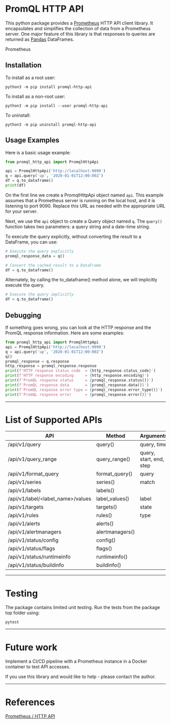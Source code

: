 # PromQL HTTP API

This python package provides a [Prometheus](https://prometheus.io/) HTTP API client library.
It encapsulates and simplifies the collection of data from a Prometheus server.
One major feature of this library is that responses to queries are returned as [Pandas](https://pandas.pydata.org/) DataFrames.

Prometheus 

## Installation

To install as a root user:

```commandline
python3 -m pip install promql-http-api
```

To install as a non-root user:

```commandline
python3 -m pip install --user promql-http-api
```

To uninstall:
```commandline
python3 -m pip uninstall promql-http-api
```

## Usage Examples

Here is a basic usage example:

```python
from promql_http_api import PromqlHttpApi

api = PromqlHttpApi('http://localhost:9090')
q = api.query('up', '2020-01-01T12:00:00Z')
df = q.to_dataframe()
print(df)
```

On the first line we create a PromqlHttpApi object named `api`. This example assumes that a Prometheus server is running on the local host, and it is listening to port 9090.
Replace this URL as needed with the appropriate URL for your server.

Next, we use the `api` object to create a Query object named `q`. The `query()` function takes two parameters: a query string and a date-time string.

To execute the query explicitly, without converting the result to a DataFrame, you can use:
```python
# Execute the query explicitly
promql_response_data = q()

# Convert the cached result to a DataFrame
df = q.to_dataframe()
```

Alternately, by calling the to_dataframe() method alone, we will implicitly execute the query.

```python
# Execute the query implicitly
df = q.to_dataframe()
```

## Debugging

If something goes wrong, you can look at the HTTP response and the PromQL response information. Here are some examples:
```python
from promql_http_api import PromqlHttpApi
api = PromqlHttpApi('http://localhost:9090')
q = api.query('up', '2020-01-01T12:00:00Z')
q()
promql_response = q.response
http_response = promql_response.response
print(f'HTTP response status code  = {http_response.status_code}')
print(f'HTTP response encoding     = {http_response.encoding}')
print(f'PromQL response status     = {promql_response.status()}')
print(f'PromQL response data       = {promql_response.data()}')
print(f'PromQL response error type = {promql_response.error_type()}')
print(f'PromQL response error      = {promql_response.error()}')
```

---
# List of Supported APIs

| API                               | Method           | Arguments |
|---------------------              |------------------|---
| /api/v1/query                     | query()          | query, time
| /api/v1/query_range               | query_range()    | query, start, end, step
| /api/v1/format_query              | format_query()   | query
| /api/v1/series                    | series()         | match
| /api/v1/labels                    | labels()         |
| /api/v1/label/<label_name>/values | label_values()   | label
| /api/v1/targets                   | targets()        | state
| /api/v1/rules                     | rules()          | type
| /api/v1/alerts                    | alerts()         |
| /api/v1/alertmanagers             | alertmanagers()  |
| /api/v1/status/config             | config()         |
| /api/v1/status/flags              | flags()          |
| /api/v1/status/runtimeinfo        | runtimeinfo()    |
| /api/v1/status/buildinfo          | buildinfo()      |


---
# Testing

The package contains limited unit testing.
Run the tests from the package top folder using:

```commandline
pytest
```

---
# Future work

Implement a CI/CD pipeline with a Prometheus instance in a Docker container to test API accesses.

If you use this library and would like to help - please contact the author.

---
# References

[Prometheus / HTTP API](https://prometheus.io/docs/prometheus/latest/querying/api/)
